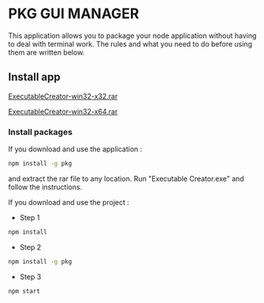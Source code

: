# PKG GUI MANAGER

This application allows you to package your node application without having to deal with terminal work. The rules and what you need to do before using them are written below.


## Install app

[ExecutableCreator-win32-x32.rar](https://dosya.co/tid91gfx3dea/ExecutableCreator-win32-ia32.rar.html)

[ExecutableCreator-win32-x64.rar](https://dosya.co/vfcxjngx59hw/ExecutableCreator-win32-x64.rar.html)

### Install packages

If you download and use the application :

```sh
npm install -g pkg
```
and extract the rar file to any location. Run "Executable Creator.exe" and follow the instructions.


If you download and use the project :

- Step 1

```sh
npm install
```
 
 - Step 2
 
 ```sh
 npm install -g pkg
 ```
 
 - Step 3
 
 ```sh
 npm start
 ```
